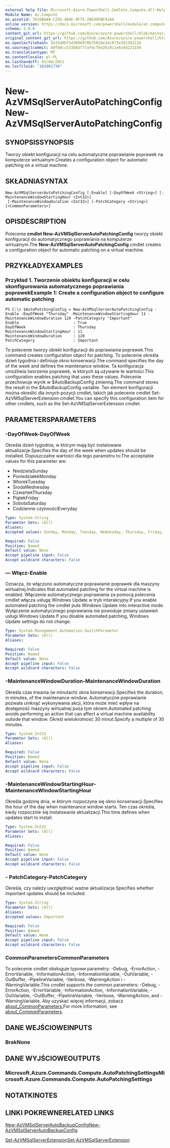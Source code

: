 ```yaml
---
external help file: Microsoft.Azure.PowerShell.Cmdlets.Compute.dll-Help.xml
Module Name: Az.Compute
ms.assetid: 7016BAA9-C25D-404E-9F75-2BE49FBF91A8
online version: https://docs.microsoft.com/powershell/module/az.compute/new-azvmsqlserverautopatchingconfig
schema: 2.0.0
content_git_url: https://github.com/Azure/azure-powershell/blob/master/src/Compute/Compute/help/New-AzVMSqlServerAutoPatchingConfig.md
original_content_git_url: https://github.com/Azure/azure-powershell/blob/master/src/Compute/Compute/help/New-AzVMSqlServerAutoPatchingConfig.md
ms.openlocfilehash: 3433d6bf5d3886978b75024e34c873e38230212b
ms.sourcegitcommit: 4dfb0cc533b83f77afdcfbe2618c1e6c8d221330
ms.translationtype: MT
ms.contentlocale: pl-PL
ms.lasthandoff: 03/04/2021
ms.locfileid: "102001738"
---
```

# <span data-ttu-id="3b8db-101">New-AzVMSqlServerAutoPatchingConfig</span><span class="sxs-lookup"><span data-stu-id="3b8db-101">New-AzVMSqlServerAutoPatchingConfig</span></span>

## <span data-ttu-id="3b8db-102">SYNOPSIS</span><span class="sxs-lookup"><span data-stu-id="3b8db-102">SYNOPSIS</span></span>
<span data-ttu-id="3b8db-103">Tworzy obiekt konfiguracji na celu automatyczne poprawianie poprawek na komputerze wirtualnym.</span><span class="sxs-lookup"><span data-stu-id="3b8db-103">Creates a configuration object for automatic patching on a virtual machine.</span></span>

## <span data-ttu-id="3b8db-104">SKŁADNIA</span><span class="sxs-lookup"><span data-stu-id="3b8db-104">SYNTAX</span></span>

```
New-AzVMSqlServerAutoPatchingConfig [-Enable] [-DayOfWeek <String>] [-MaintenanceWindowStartingHour <Int32>]
 [-MaintenanceWindowDuration <Int32>] [-PatchCategory <String>] [<CommonParameters>]
```

## <span data-ttu-id="3b8db-105">OPIS</span><span class="sxs-lookup"><span data-stu-id="3b8db-105">DESCRIPTION</span></span>
<span data-ttu-id="3b8db-106">Polecenie **cmdlet New-AzVMSqlServerAutoPatchingConfig** tworzy obiekt konfiguracji do automatycznego poprawiania na komputerze wirtualnym.</span><span class="sxs-lookup"><span data-stu-id="3b8db-106">The **New-AzVMSqlServerAutoPatchingConfig** cmdlet creates a configuration object for automatic patching on a virtual machine.</span></span>

## <span data-ttu-id="3b8db-107">PRZYKŁADY</span><span class="sxs-lookup"><span data-stu-id="3b8db-107">EXAMPLES</span></span>

### <span data-ttu-id="3b8db-108">Przykład 1. Tworzenie obiektu konfiguracji w celu skonfigurowania automatycznego poprawiania poprawek</span><span class="sxs-lookup"><span data-stu-id="3b8db-108">Example 1: Create a configuration object to configure automatic patching</span></span>
```
PS C:\> $AutoPatchingConfig = New-AzVMSqlServerAutoPatchingConfig -Enable -DayOfWeek "Thursday" -MaintenanceWindowStartingHour 11 -MaintenanceWindowDuration 120 -PatchCategory "Important"
Enable                        : True
DayOfWeek                     : Thursday
MaintenanceWindowStartingHour : 11
MaintenanceWindowDuration     : 120
PatchCategory                 : Important
```

<span data-ttu-id="3b8db-109">To polecenie tworzy obiekt konfiguracji do poprawiania poprawek.</span><span class="sxs-lookup"><span data-stu-id="3b8db-109">This command creates configuration object for patching.</span></span>
<span data-ttu-id="3b8db-110">To polecenie określa dzień tygodnia i definiuje okno konserwacji.</span><span class="sxs-lookup"><span data-stu-id="3b8db-110">The command specifies the day of the week and defines the maintenance window.</span></span>
<span data-ttu-id="3b8db-111">Ta konfiguracja umożliwia tworzenie poprawek, w których są używane te wartości.</span><span class="sxs-lookup"><span data-stu-id="3b8db-111">This configuration enables patching that uses these values.</span></span>
<span data-ttu-id="3b8db-112">Polecenie przechowuje wynik w $AutoBackupConfig zmienną.</span><span class="sxs-lookup"><span data-stu-id="3b8db-112">The command stores the result in the $AutoBackupConfig variable.</span></span>
<span data-ttu-id="3b8db-113">Ten element konfiguracji można określić dla innych pozycji cmdlet, takich jak polecenie cmdlet Set-AzVMSqlServerExtension cmdlet.</span><span class="sxs-lookup"><span data-stu-id="3b8db-113">You can specify this configuration item for other cmdlets, such as the Set-AzVMSqlServerExtension cmdlet.</span></span>

## <span data-ttu-id="3b8db-114">PARAMETERS</span><span class="sxs-lookup"><span data-stu-id="3b8db-114">PARAMETERS</span></span>

### <span data-ttu-id="3b8db-115">-DayOfWeek</span><span class="sxs-lookup"><span data-stu-id="3b8db-115">-DayOfWeek</span></span>
<span data-ttu-id="3b8db-116">Określa dzień tygodnia, w którym mają być instalowane aktualizacje.</span><span class="sxs-lookup"><span data-stu-id="3b8db-116">Specifies the day of the week when updates should be installed.</span></span>
<span data-ttu-id="3b8db-117">Dopuszczalne wartości dla tego parametru to:</span><span class="sxs-lookup"><span data-stu-id="3b8db-117">The acceptable values for this parameter are:</span></span>
- <span data-ttu-id="3b8db-118">Niedziela</span><span class="sxs-lookup"><span data-stu-id="3b8db-118">Sunday</span></span>
- <span data-ttu-id="3b8db-119">Poniedziałek</span><span class="sxs-lookup"><span data-stu-id="3b8db-119">Monday</span></span>
- <span data-ttu-id="3b8db-120">Wtorek</span><span class="sxs-lookup"><span data-stu-id="3b8db-120">Tuesday</span></span>
- <span data-ttu-id="3b8db-121">Środa</span><span class="sxs-lookup"><span data-stu-id="3b8db-121">Wednesday</span></span>
- <span data-ttu-id="3b8db-122">Czwartek</span><span class="sxs-lookup"><span data-stu-id="3b8db-122">Thursday</span></span>
- <span data-ttu-id="3b8db-123">Piątek</span><span class="sxs-lookup"><span data-stu-id="3b8db-123">Friday</span></span>
- <span data-ttu-id="3b8db-124">Sobota</span><span class="sxs-lookup"><span data-stu-id="3b8db-124">Saturday</span></span>
- <span data-ttu-id="3b8db-125">Codzienne czynności</span><span class="sxs-lookup"><span data-stu-id="3b8db-125">Everyday</span></span>

```yaml
Type: System.String
Parameter Sets: (All)
Aliases:
Accepted values: Sunday, Monday, Tuesday, Wednesday, Thursday, Friday, Saturday, Everyday

Required: False
Position: Named
Default value: None
Accept pipeline input: False
Accept wildcard characters: False
```

### <span data-ttu-id="3b8db-126">— Włącz</span><span class="sxs-lookup"><span data-stu-id="3b8db-126">-Enable</span></span>
<span data-ttu-id="3b8db-127">Oznacza, że włączono automatyczne poprawianie poprawek dla maszyny wirtualnej.</span><span class="sxs-lookup"><span data-stu-id="3b8db-127">Indicates that automated patching for the virtual machine is enabled.</span></span>
<span data-ttu-id="3b8db-128">Włączenie automatycznego poprawiania za pomocą polecenia cmdlet włącza usługę Windows Update w tryb interakcyjny.</span><span class="sxs-lookup"><span data-stu-id="3b8db-128">If you enable automated patching the cmdlet puts Windows Update into interactive mode.</span></span>
<span data-ttu-id="3b8db-129">Wyłączenie automatycznego poprawiania nie powoduje zmiany ustawień usługi Windows Update.</span><span class="sxs-lookup"><span data-stu-id="3b8db-129">If you disable automated patching, Windows Update settings do not change.</span></span>

```yaml
Type: System.Management.Automation.SwitchParameter
Parameter Sets: (All)
Aliases:

Required: False
Position: Named
Default value: None
Accept pipeline input: False
Accept wildcard characters: False
```

### <span data-ttu-id="3b8db-130">-MaintenanceWindowDuration</span><span class="sxs-lookup"><span data-stu-id="3b8db-130">-MaintenanceWindowDuration</span></span>
<span data-ttu-id="3b8db-131">Określa czas trwania (w minutach) okna konserwacji.</span><span class="sxs-lookup"><span data-stu-id="3b8db-131">Specifies the duration, in minutes, of the maintenance window.</span></span>
<span data-ttu-id="3b8db-132">Automatyczne poprawianie pozwala uniknąć wykonywania akcji, która może mieć wpływ na dostępność maszyny wirtualnej poza tym oknem.</span><span class="sxs-lookup"><span data-stu-id="3b8db-132">Automated patching avoids performing an action that can affect a virtual machine availability outside that window.</span></span>
<span data-ttu-id="3b8db-133">Określ wielokrotność 30 minut.</span><span class="sxs-lookup"><span data-stu-id="3b8db-133">Specify a multiple of 30 minutes.</span></span>

```yaml
Type: System.Int32
Parameter Sets: (All)
Aliases:

Required: False
Position: Named
Default value: None
Accept pipeline input: False
Accept wildcard characters: False
```

### <span data-ttu-id="3b8db-134">-MaintenanceWindowStartingHour</span><span class="sxs-lookup"><span data-stu-id="3b8db-134">-MaintenanceWindowStartingHour</span></span>
<span data-ttu-id="3b8db-135">Określa godzinę dnia, w którym rozpoczyna się okno konserwacji.</span><span class="sxs-lookup"><span data-stu-id="3b8db-135">Specifies the hour of the day when maintenance window starts.</span></span>
<span data-ttu-id="3b8db-136">Ten czas określa, kiedy rozpocznie się instalowanie aktualizacji.</span><span class="sxs-lookup"><span data-stu-id="3b8db-136">This time defines when updates start to install.</span></span>

```yaml
Type: System.Int32
Parameter Sets: (All)
Aliases:

Required: False
Position: Named
Default value: None
Accept pipeline input: False
Accept wildcard characters: False
```

### <span data-ttu-id="3b8db-137">- PatchCategory</span><span class="sxs-lookup"><span data-stu-id="3b8db-137">-PatchCategory</span></span>
<span data-ttu-id="3b8db-138">Określa, czy należy uwzględniać ważne aktualizacje.</span><span class="sxs-lookup"><span data-stu-id="3b8db-138">Specifies whether important updates should be included.</span></span>

```yaml
Type: System.String
Parameter Sets: (All)
Aliases:
Accepted values: Important

Required: False
Position: Named
Default value: None
Accept pipeline input: False
Accept wildcard characters: False
```

### <span data-ttu-id="3b8db-139">CommonParameters</span><span class="sxs-lookup"><span data-stu-id="3b8db-139">CommonParameters</span></span>
<span data-ttu-id="3b8db-140">To polecenie cmdlet obsługuje typowe parametry: -Debug, -ErrorAction, -ErrorVariable, -InformationAction, -InformationVariable, -OutVariable, -OutBuffer, -PipelineVariable, -Verbose, -WarningAction i -WarningVariable.</span><span class="sxs-lookup"><span data-stu-id="3b8db-140">This cmdlet supports the common parameters: -Debug, -ErrorAction, -ErrorVariable, -InformationAction, -InformationVariable, -OutVariable, -OutBuffer, -PipelineVariable, -Verbose, -WarningAction, and -WarningVariable.</span></span> <span data-ttu-id="3b8db-141">Aby uzyskać więcej informacji, zobacz [about_CommonParameters.](http://go.microsoft.com/fwlink/?LinkID=113216)</span><span class="sxs-lookup"><span data-stu-id="3b8db-141">For more information, see [about_CommonParameters](http://go.microsoft.com/fwlink/?LinkID=113216).</span></span>

## <span data-ttu-id="3b8db-142">DANE WEJŚCIOWE</span><span class="sxs-lookup"><span data-stu-id="3b8db-142">INPUTS</span></span>

### <span data-ttu-id="3b8db-143">Brak</span><span class="sxs-lookup"><span data-stu-id="3b8db-143">None</span></span>

## <span data-ttu-id="3b8db-144">DANE WYJŚCIOWE</span><span class="sxs-lookup"><span data-stu-id="3b8db-144">OUTPUTS</span></span>

### <span data-ttu-id="3b8db-145">Microsoft.Azure.Commands.Compute.AutoPatchingSettings</span><span class="sxs-lookup"><span data-stu-id="3b8db-145">Microsoft.Azure.Commands.Compute.AutoPatchingSettings</span></span>

## <span data-ttu-id="3b8db-146">NOTATKI</span><span class="sxs-lookup"><span data-stu-id="3b8db-146">NOTES</span></span>

## <span data-ttu-id="3b8db-147">LINKI POKREWNE</span><span class="sxs-lookup"><span data-stu-id="3b8db-147">RELATED LINKS</span></span>

[<span data-ttu-id="3b8db-148">New-AzVMSqlServerAutoBackupConfig</span><span class="sxs-lookup"><span data-stu-id="3b8db-148">New-AzVMSqlServerAutoBackupConfig</span></span>](./New-AzVMSqlServerAutoBackupConfig.md)

[<span data-ttu-id="3b8db-149">Set-AzVMSqlServerExtension</span><span class="sxs-lookup"><span data-stu-id="3b8db-149">Set-AzVMSqlServerExtension</span></span>](./Set-AzVMSqlServerExtension.md)


